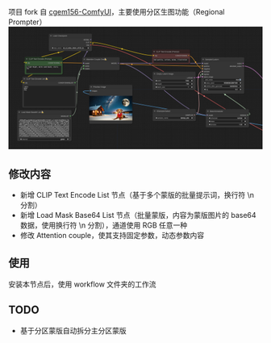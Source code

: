 项目 fork 自 [cgem156-ComfyUI](https://github.com/laksjdjf/cgem156-ComfyUI.git)，主要使用分区生图功能（Regional Prompter）
![example](example.png)
## 修改内容
- 新增 CLIP Text Encode List 节点（基于多个蒙版的批量提示词，换行符 \n 分割）
- 新增 Load Mask Base64 List 节点（批量蒙版，内容为蒙版图片的 base64 数据，使用换行符 \n 分割），通道使用 RGB 任意一种
- 修改 Attention couple，使其支持固定参数，动态参数内容

## 使用
安装本节点后，使用 workflow 文件夹的工作流
## TODO
- 基于分区蒙版自动拆分主分区蒙版
